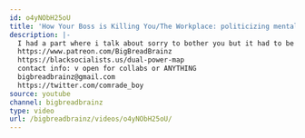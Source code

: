 ```yaml
---
id: o4yNObH25oU
title: 'How Your Boss is Killing You/The Workplace: politicizing mental health'
description: |-
  I had a part where i talk about sorry to bother you but it had to be removed because of copyright
  https://www.patreon.com/BigBreadBrainz
  https://blacksocialists.us/dual-power-map
  contact info: v open for collabs or ANYTHING
  bigbreadbrainz@gmail.com
  https://twitter.com/comrade_boy
source: youtube
channel: bigbreadbrainz
type: video
url: /bigbreadbrainz/videos/o4yNObH25oU/
---
```

